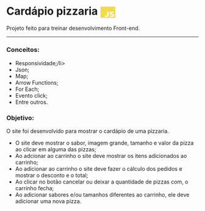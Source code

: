 # Cardápio pizzaria <img align="center" alt="Ruan-Js" height="30" width="40" src="https://raw.githubusercontent.com/devicons/devicon/master/icons/javascript/javascript-plain.svg">

 Projeto feito para treinar desenvolvimento Front-end.
<hr>

### Conceitos:
<ul>
  <li>Responsividade;/li>
  <li>Json;</li>
  <li>Map;</li>
  <li>Arrow Functions;</li>
  <li>For Each;</li>
  <li>Evento click;</li>
  <li>Entre outros.</li>
</ul>

### Objetivo:
O site foi desenvolvido para mostrar o cardápio de uma pizzaria.
<ul>
  <li>O site deve mostrar o sabor, imagem grande, tamanho e valor da pizza ao clicar em alguma das pizzas;</li>
  <li>Ao adcionar ao  carrinho o site deve mostrar os itens adicionados ao carrinho;</li>
  <li>Ao adicionar ao carrinho o site deve fazer o cálculo dos pedidos e mostrar o desconto e o total;</li>
  <li>Ao clicar no botão cancelar ou deixar a quantidade de pizzas com, o carrinho fecha;</li>
  <li>Ao adicionar sabores e/ou tamanhos diferentes ao carrinho, ele deve adicionar uma nova pizza.</li>
</ul>



